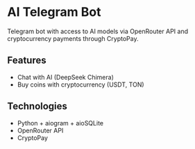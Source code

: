 # АI Telegram Bot

Telegram bot with access to AI models via OpenRouter API and cryptocurrency payments through CryptoPay.

## Features
- Chat with AI (DeepSeek Chimera) 
- Buy coins with cryptocurrency (USDT, TON)

## Technologies  
- Python + aiogram + aioSQLite
- OpenRouter API  
- CryptoPay